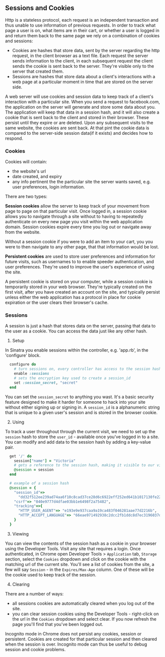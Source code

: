 ## Sessions and Cookies

Http is a stateless protocol, each request is an independent transaction and thus unable to use information of previous requests. In order to track what page a user is on, what items are in their cart, or whether a user is logged in and return them back to the same page we rely on a combination of cookies and sessions:
  - Cookies are hashes that store data, sent by the server regarding the http request, in the client browser as a text file. Each request the server sends information to the client, in each subsequent request the client sends the cookie is sent back to the server. They're visible only to the server that created them.
  - Sessions are hashes that store data about a client's interactions with a web page at a particular moment in time that are stored on the server side.

A web server will use cookies and session data to keep track of a client's interaction with a particular site. When you send a request to facebook.com, the application on the server will generate and store some data about you. The application will keep that data in a session hash, and it will also create a cookie that is sent back to the client and stored in their browser. These persist until they expire or are deleted. Upon any subsequent visits to the same website, the cookies are sent back. At that pint the cookie data is compared to the server-side session data(if it exists) and decides how to respond.


### Cookies

Cookies will contain:
  - the website's url
  - date created, and expiry
  - any info pertinent the the particular site the server wants saved, e.g. user preferences, login information.

There are two types:

**Session cookies** allow the server to keep track of your movement from page to page on that particular visit. Once logged in, a session cookie allows you to navigate through a site without to having to repeatedly authenticate on every new page you visit within the web application domain. Session cookies expire every time you log out or navigate away from the website.

Without a session cookie if you were to add an item to your cart, you you were to then navigate to any other page, that that information would be lost.

**Persistent cookies** are used to store user preferences and information for future visits, such as usernames to to enable speeder authentication, and user preferences. They're used to improve the user's experience of using the site.

A persistent cookie is stored on your computer, while a session cookie is temporarily stored in your web browser. They're typically created on the first visit, after you have created an account on the site, and typically persist unless either the web application has a protocol in place for cookie expiration or the user clears their browser's cache.


### Sessions

A session is just a hash that stores data on the server, passing that data to the user as a cookie. You can access the data just like any other hash.

1. Setup

In Sinatra you enable sessions within the controller, e.g. 'app.rb', in the 'configure' block.

```ruby
  configure do
    # turn sessions on, every controller has access to the session hash
    enable :sessions
    # sets the encryption key used to create a session_id
    set :session_secret, "secret"
  end
```

You can set the `session_secret` to anything you wast. It's a basic security feature designed to make it harder for someone to hack into your site without either signing up or signing in. A `session_id` is a alphanumeric string that is unique to a given user's session and is stored in the browser cookie.

2. Using

To track a user throughout through the current visit, we need to set up the `session` hash to store the `user_id` - available once you've logged in to a site. You can modify and add data to the session hash by adding a key-value pair.

```ruby
  get '/' do
    session["name"] = "Victoria"
    # gets a reference to the session hash, making it visible to our views
    @session = session
  end

  # example of a session hash
  @session = {
    "session_id"=>  
      "dd32f512ee239ad74aa6f10c8cad37ce28d6c6922eff252ed641b1017130fe22",
    "csrf"=> "040e9777d4dfae03bb1e6498f2a75482",
    "tracking"=>{
      "HTTP_USER_AGENT"=> "e193e9e937caa9a19ca483f046281aae77d2216b",
      "HTTP_ACCEPT_LANGUAGE"=> "66eae971492938c2dcc2fb1ddc8d7ec3196037da"
    }
  }
```

3. Viewing

You can view the contents of the session hash as a cookie in your browser using the Developer Tools. Visit any site that requires a login. Once authenticated, in Chrome open Developer Tools > `Application` tab, `Storage` section,  select the `Cookies` dropdown and click on the cookie with the matching url of the current site. You'll see a list of cookies from the site, a few will say `Session` - in the `Expires/Max-Age` column. One of these will be the cookie used to keep track of the session.

4. Clearing

There are a number of ways:

  - all sessions cookies are automatically cleared when you log out of the site.
  - you can clear session cookies using the Developer Tools - right-click on the url in the `Cookies` dropdown and select clear. If you now refresh the page you'll find that you've been logged out.

Incognito mode in Chrome does not persist any cookies, session or persistent. Cookies are created for that particular session and then cleared when the session is over. Incognito mode can thus be useful to debug session and cookie problems.
